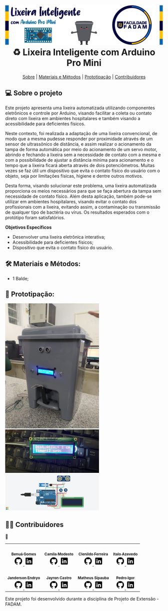 <h1 align="center"> 
 <img src="https://github.com/Sipauba/projetoLixeiraAutomatica/blob/main/imagens/banner.png" alt="Lixeira Inteligente com Arduino Pro Mini - Turma Análise e Desenvolvimento de Sistema - FADAM (FACULDADE FADAM)">
♻️ Lixeira Inteligente com Arduino Pro Mini
</h1>

<p align="center">
 <a href="#-sobre-o-projeto">Sobre</a> | 
 <a href="#-materiais-e-métodos">Materiais e Métodos</a> | 
 <a href="#-prototipação">Prototipação</a> | 
 <a href="#-contribuidores">Contribuidores</a>
</p>


## 💻 Sobre o projeto

Este projeto apresenta uma lixeira automatizada utilizando componentes eletrônicos e controle por Arduino, visando facilitar a coleta ou contato direto com lixeira em ambientes hospitalares e também visando a acessibilidade para deficientes físicos. 

Neste contexto, foi realizada a adaptação de uma lixeira convencional, de modo que a mesma pudesse responder por proximidade através de um sensor de ultrassônico de distância, e assim realizar o acionamento da tampa de forma automática por meio do acionamento de um servo motor, abrindo e fechando a lixeira sem a necessidade de contato com a mesma e com a possibilidade de ajustar a distância mínima para acionamento e o tempo que a lixeira ficará aberta através de dois potenciômetros. Muitas vezes se faz útil um dispositivo que evita o contato físico do usuário com o objeto, seja por limitações físicas, higiene e dentre outros motivos. 

Desta forma, visando solucionar este problema, uma lixeira automatizada proporciona os meios necessários para que se faça abertura da tampa sem necessidade de contato físico. Além desta aplicação, também pode-se utilizar em ambientes hospitalares, visando evitar o contato dos profissionais com a lixeira, evitando assim, a contaminação ou transmissão de qualquer tipo de bactéria ou vírus. Os resultados esperados com o protótipo foram satisfatórios.

**Objetivos Específicos**
- Desenvolver uma lixeira eletrônica interativa;
- Acessibilidade para deficientes físicos;
- Dispositivo que evita o contato físico do usuário.

## 🛠 Materiais e Métodos:

- 1 Balde;

## 🎨 Prototipação:
<img alt="Lixeira" title="Lixeira" src="./imagens/lixeira.png" width="300px">

<img alt="Display" title="Display" src="./imagens/display.png" width="300px">

<img alt="Prototipação" title="Prototipação" src="./imagens/ThinkercadProt.png" width="300px">

## 👨‍💻 Contribuidores

<table>
  <tr>
   <td align="center"><a href="#"><img style="border-radius: 50%;" src="#" width="100px;" alt=""/><br /><sub><b>Benuá Gomes</b></sub></a><br/><a href="#" title="">
    <img src="https://github.com/Sipauba/projetoLixeiraAutomatica/blob/main/imagens/icons8-github-30.png">
    <img src="https://github.com/Sipauba/projetoLixeiraAutomatica/blob/main/imagens/icons8-linkedin-30.png"></a></td>🚀</a></td>
   <td align="center"><a href="#"><img style="border-radius: 50%;" src="https://avatars.githubusercontent.com/u/92265619?v=4" width="100px;" alt=""/><br/><sub><b>Camila Modesto</b></sub></a><br/><a href="#" title="">
    <img src="https://github.com/Sipauba/projetoLixeiraAutomatica/blob/main/imagens/icons8-github-30.png">
    <img src="https://github.com/Sipauba/projetoLixeiraAutomatica/blob/main/imagens/icons8-linkedin-30.png"></a></td>
   <td align="center"><a href="#"><img style="border-radius: 50%;" src="https://avatars.githubusercontent.com/u/49656737?v=4" width="100px;" alt=""/><br/><sub><b>Clenildo Ferreira</b></sub></a><br/><a href="#" title="">
    <img src="https://github.com/Sipauba/projetoLixeiraAutomatica/blob/main/imagens/icons8-github-30.png">
    <img src="https://github.com/Sipauba/projetoLixeiraAutomatica/blob/main/imagens/icons8-linkedin-30.png"></a></td>
   <td align="center"><a href="#"><img style="border-radius: 50%;" src="https://avatars.githubusercontent.com/u/42077103?v=4" width="100px;" alt=""/><br/><sub>
    <b>Italo Azevedo</b></sub></a><br/><a href="#" title="">
    <img src="https://github.com/Sipauba/projetoLixeiraAutomatica/blob/main/imagens/icons8-github-30.png">
    <img src="https://github.com/Sipauba/projetoLixeiraAutomatica/blob/main/imagens/icons8-linkedin-30.png"></a></td>
  </tr>
  <tr>
   <td align="center"><a href="#"><img style="border-radius: 50%;" src="https://avatars.githubusercontent.com/u/102618938?v=4" width="100px;" alt=""/><br /><sub><b>Janderson Endryo</b></sub></a><br/><a href="#" title="">
    <img src="https://github.com/Sipauba/projetoLixeiraAutomatica/blob/main/imagens/icons8-github-30.png">
    <img src="https://github.com/Sipauba/projetoLixeiraAutomatica/blob/main/imagens/icons8-linkedin-30.png"></a></td>
   <td align="center"><a href="#"><img style="border-radius: 50%;" src="https://avatars.githubusercontent.com/u/8277287?v=4" width="100px;" alt=""/><br /><sub><b>Jayron Castro</b></sub></a><br/><a href="#" title="">
    <img src="https://github.com/Sipauba/projetoLixeiraAutomatica/blob/main/imagens/icons8-github-30.png">
    <img src="https://github.com/Sipauba/projetoLixeiraAutomatica/blob/main/imagens/icons8-linkedin-30.png"></a></td>
   <td align="center"><a href="#"><img style="border-radius: 50%;" src="https://avatars.githubusercontent.com/u/98923954?v=4" width="100px;" alt=""/><br /><sub><b>Matheus Sipauba</b></sub></a><br/><a href="#" title="">
    <img src="https://github.com/Sipauba/projetoLixeiraAutomatica/blob/main/imagens/icons8-github-30.png">
    <img src="https://github.com/Sipauba/projetoLixeiraAutomatica/blob/main/imagens/icons8-linkedin-30.png"></a></td>
   <td align="center"><a href="#"><img style="border-radius: 50%;" src="https://avatars.githubusercontent.com/u/98703647?v=4" width="100px;" alt=""/><br /><sub><b>Pedro Igor</b></sub></a><br/><a href="#" title="">
    <img src="https://github.com/Sipauba/projetoLixeiraAutomatica/blob/main/imagens/icons8-github-30.png">
    <img src="https://github.com/Sipauba/projetoLixeiraAutomatica/blob/main/imagens/icons8-linkedin-30.png"></a></td>
  </tr>
</table>

Este projeto foi desenvolvido durante a disciplina de Projeto de Extensão - FADAM.
